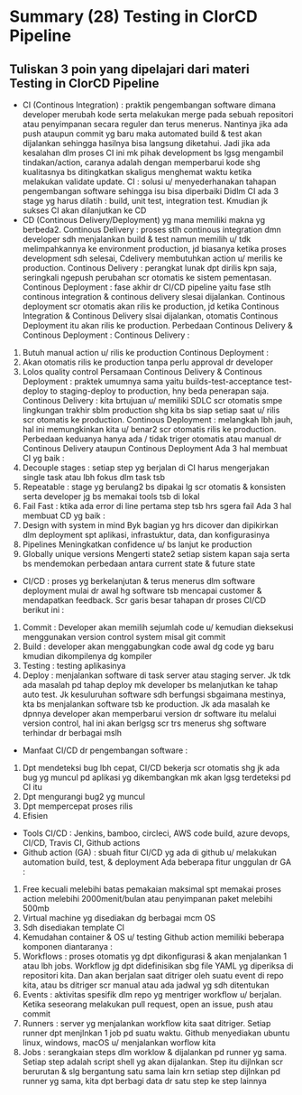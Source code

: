 # Summary (28) Testing in CIorCD Pipeline
## Tuliskan 3 poin yang dipelajari dari materi Testing in CIorCD Pipeline

- CI (Continous Integration) : praktik pengembangan software dimana developer merubah kode serta melakukan merge pada sebuah repositori atau penyimpanan secara reguler dan terus menerus. Nantinya jika ada push ataupun commit yg baru maka automated build & test akan dijalankan sehingga hasilnya bisa langsung diketahui. Jadi jika ada kesalahan dlm proses CI ini mk pihak development bs lgsg mengambil tindakan/action, caranya adalah dengan memperbarui kode shg kualitasnya bs ditingkatkan skaligus menghemat waktu ketika melakukan validate update. CI : solusi u/ menyederhanakan tahapan pengembangan software sehingga isu bisa diperbaiki
Didlm CI ada 3 stage yg harus dilatih : build, unit test, integration test. Kmudian jk sukses CI akan dilanjutkan ke CD
- CD (Continous Delivery/Deployment) yg mana memiliki makna yg berbeda2. Continous Delivery : proses stlh continous integration dmn developer sdh menjalankan build & test namun memilih u/ tdk melimpahkannya ke environment production, jd biasanya ketika proses development sdh selesai, Cdelivery membutuhkan action u/ merilis ke production. Continous Delivery : perangkat lunak dpt dirilis kpn saja, seringkali ngepush perubahan scr otomatis ke sistem pementasan.
Continous Deployment : fase akhir dr CI/CD pipeline yaitu fase stlh continous integration & continous delivery slesai dijalankan. Continous deployment scr otomatis akan rilis ke production, jd ketika Continous Integration & Continous Delivery slsai dijalankan, otomatis Continous Deployment itu akan rilis ke production.
Perbedaan Continous Delivery & Continous Deployment :
Continous Delivery :
1.	Butuh manual action u/ rilis ke production
Continous Deployment :
1.	Akan otomatis rilis ke production tanpa perlu approval dr developer
2.	Lolos quality control
Persamaan Continous Delivery & Continous Deployment : praktek umumnya sama yaitu builds-test-acceptance test-deploy to staging-deploy to production, hny beda penerapan saja. Continous Delivery : kita brtujuan u/ memiliki SDLC scr otomatis smpe lingkungan trakhir sblm production shg kita bs siap setiap saat u/ rilis scr otomatis ke production. Continous Deployment : melangkah lbh jauh, hal ini memungkinkan kita u/ benar2 scr otomatis rilis ke production. Perbedaan keduanya hanya ada / tidak triger otomatis atau manual dr Continous Delivery ataupun Continous Deployment
Ada 3 hal membuat CI yg baik :
1.	Decouple stages : setiap step yg berjalan di CI harus mengerjakan single task atau lbh fokus dlm task tsb
2.	Repeatable : stage yg berulang2 bs dipakai lg scr otomatis & konsisten serta developer jg bs memakai tools tsb di lokal
3.	Fail Fast : ktika ada error di line pertama step tsb hrs sgera fail
Ada 3 hal membuat CD yg baik :
1.	Design with system in mind
Byk bagian yg hrs dicover dan dipikirkan dlm deployment spt aplikasi, infrastuktur, data, dan konfigurasinya
2.	Pipelines
Meningkatkan confidence u/ bs lanjut ke production
3.	Globally unique versions
Mengerti state2 setiap sistem kapan saja serta bs mendemokan perbedaan antara current state & future state 
- CI/CD : proses yg berkelanjutan & terus menerus dlm software deployment mulai dr awal hg software tsb mencapai customer & mendapatkan feedback. Scr garis besar tahapan dr proses CI/CD berikut ini :
1.	Commit : Developer akan memilih sejumlah code u/ kemudian dieksekusi menggunakan version control system misal git commit
2.	Build : developer akan menggabungkan code awal dg code yg baru kmudian dikompilenya dg kompiler 
3.	Testing : testing aplikasinya
4.	Deploy : menjalankan software di task server atau staging server. Jk tdk ada masalah pd tahap deploy mk developer bs melanjutkan ke tahap auto test. Jk kesuluruhan software sdh berfungsi sbgaimana mestinya, kta bs menjalankan software tsb ke production. Jk ada masalah ke dpnnya developer akan memperbarui version dr software itu melalui version control, hal ini akan berlgsg scr trs menerus shg software terhindar dr berbagai mslh
- Manfaat CI/CD dr pengembangan software :
1.	Dpt mendeteksi bug lbh cepat, CI/CD bekerja scr otomatis shg jk ada bug yg muncul pd aplikasi yg dikembangkan mk akan lgsg terdeteksi pd CI itu
2.	Dpt mengurangi bug2 yg muncul
3.	Dpt mempercepat proses rilis
4.	Efisien
- Tools CI/CD : Jenkins, bamboo, circleci, AWS code build, azure devops, CI/CD,  Travis CI, Github actions
- Github action (GA) : sbuah fitur CI/CD yg ada di github u/ melakukan automation build, test, & deployment
Ada beberapa fitur unggulan dr GA :
1.	Free kecuali melebihi batas pemakaian maksimal spt memakai proses action melebihi 2000menit/bulan atau penyimpanan paket melebihi 500mb
2.	Virtual machine yg disediakan dg berbagai mcm OS
3.	Sdh disediakan template CI
4.	Kemudahan container & OS u/ testing
Github action memiliki beberapa komponen diantaranya :
1.	Workflows : proses otomatis yg dpt dikonfigurasi & akan menjalankan 1 atau lbh jobs. Workflow jg dpt didefinisikan sbg file YAML yg diperiksa di repositori kita.  Dan akan berjalan saat ditriger oleh suatu event di repo kita, atau bs ditriger scr manual atau ada jadwal yg sdh ditentukan
2.	Events : aktivitas spesifik dlm repo yg mentriger workflow u/ berjalan. Ketika seseorang melakukan pull request, open an issue, push atau commit
3.	Runners : server yg menjalankan workflow kita saat ditriger. Setiap runner dpt menjlnkan 1 job pd suatu waktu. Github menyediakan ubuntu linux, windows, macOS u/ menjalankan worflow kita
4.	Jobs : serangkaian steps dlm worklow & dijalankan pd runner yg sama. Setiap step adalah script shell yg akan dijalankan. Step itu dijlnkan scr berurutan & slg bergantung satu sama lain krn setiap step dijlnkan pd runner yg sama, kita dpt berbagi data dr satu step ke step lainnya

